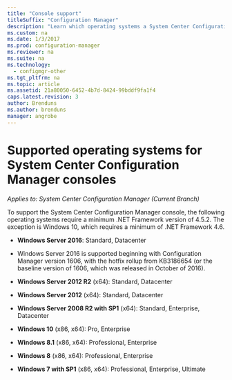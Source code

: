 ```yaml
---
title: "Console support"
titleSuffix: "Configuration Manager"
description: "Learn which operating systems a System Center Configuration Manager console supports."
ms.custom: na
ms.date: 1/3/2017
ms.prod: configuration-manager
ms.reviewer: na
ms.suite: na
ms.technology:
  - configmgr-other
ms.tgt_pltfrm: na
ms.topic: article
ms.assetid: 21a80050-6452-4b7d-8424-99bddf9fa1f4
caps.latest.revision: 3
author: Brendunsms.author: brendunsmanager: angrobe
---
```

# Supported operating systems for System Center Configuration Manager consoles*Applies to: System Center Configuration Manager (Current Branch)*

 To support the System Center Configuration Manager console, the following operating systems require a minimum .NET Framework version of 4.5.2. The exception is Windows 10, which requires a minimum of .NET Framework 4.6.  

-   **Windows Server 2016**: Standard, Datacenter  
  - Windows Server 2016 is supported beginning with Configuration Manager version 1606, with the hotfix rollup from KB3186654 (or the baseline version of 1606, which was released in October of 2016).  


-   **Windows Server 2012 R2** (x64): Standard, Datacenter  

-   **Windows Server 2012** (x64): Standard, Datacenter  

-   **Windows Server 2008 R2 with SP1** (x64): Standard, Enterprise, Datacenter  

-   **Windows 10** (x86, x64): Pro, Enterprise  

-   **Windows 8.1** (x86, x64): Professional, Enterprise  

-   **Windows 8** (x86, x64): Professional, Enterprise  

-   **Windows 7 with SP1** (x86, x64): Professional, Enterprise, Ultimate  
